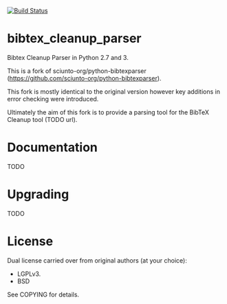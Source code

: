 [![Build Status](https://travis-ci.org/njalerikson/bibtex_cleanup_parser.svg)](https://travis-ci.org/njalerikson/bibtex_cleanup_parser)
<!-- [![Coverage Status](https://coveralls.io/repos/sciunto-org/python-bibtexparser/badge.png)](https://coveralls.io/r/sciunto-org/python-bibtexparser) -->

bibtex_cleanup_parser
===================

Bibtex Cleanup Parser in Python 2.7 and 3.

This is a fork of sciunto-org/python-bibtexparser
(https://github.com/sciunto-org/python-bibtexparser).

This fork is mostly identical to the original version however key
additions in error checking were introduced.

Ultimately the aim of this fork is to provide a parsing tool for the
BibTeX Cleanup tool (TODO url).

Documentation
=============

TODO

Upgrading
=========

TODO

License
=======

Dual license carried over from original authors (at your choice):

* LGPLv3.
* BSD

See COPYING for details.